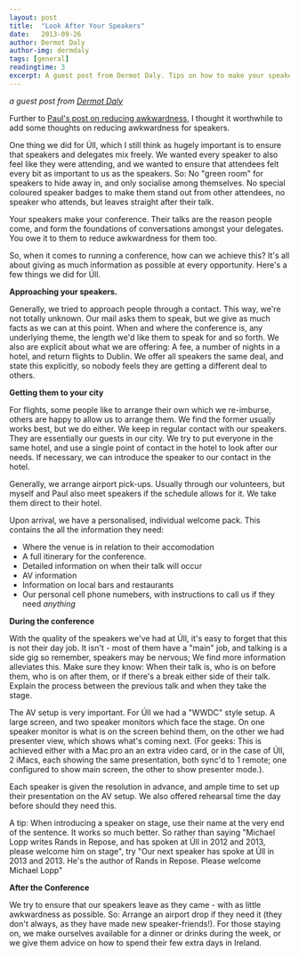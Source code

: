 ```yaml
---
layout: post
title:  "Look After Your Speakers"
date:   2013-09-26
author: Dermot Daly
author-img: dermdaly
tags: [general]
readingtime: 3
excerpt: A guest post from Dermot Daly. Tips on how to make your speakers feel more at home.
---
```


_a guest post from [Dermot Daly](http://twitter.com/dermdaly)_

Further to [Paul's post on reducing awkwardness](http://blog.tito.io/2013/08/27/5-tips-to-reduce-conference-awkwardness.html), I thought it worthwhile to add some thoughts on reducing awkwardness for speakers.

One thing we did for Úll, which I still think as hugely important is to ensure that speakers and delegates mix freely. We wanted every speaker to also feel like they were attending, and we wanted to ensure that attendees felt every bit as important to us as the speakers. So: No "green room" for speakers to hide away in, and only socialise among themselves. No special coloured speaker badges to make them stand out from other attendees, no speaker who attends, but leaves straight after their talk.

Your speakers make your conference. Their talks are the reason people come, and form the foundations of conversations amongst your delegates. You owe it to them to reduce awkwardness for them too.

So, when it comes to running a conference, how can we achieve this? It's all about giving as much information as possible at every opportunity. Here's a few things we did for Úll.

**Approaching your speakers.**

Generally, we tried to approach people through a contact. This way, we're not totally  unknown. Our mail asks them to speak, but we give as much facts as we can at this point. When and where the conference is, any underlying theme, the length we'd like them to speak for and so forth. We also are explicit about what we are offering: A fee, a number of nights in a hotel, and return flights to Dublin. We offer all speakers the same deal, and state this explicitly, so nobody feels they are getting a different deal to others.

**Getting them to your city**

For flights, some people like to arrange their own which we re-imburse, others are happy to allow us to arrange them. We find the former usually works best, but we do either. We keep in regular contact with our speakers. They are essentially our guests in our city. We try to put everyone in the same hotel, and use a single point of contact in the hotel to look after our needs. If necessary, we can introduce the speaker to our contact in the hotel.

Generally, we arrange airport pick-ups. Usually through our volunteers, but myself and Paul also meet speakers if the schedule allows for it. We take them direct to their hotel.

Upon arrival, we have a personalised, individual welcome pack. This contains the all the information they need:
- Where the venue is in relation to their accomodation
- A full itinerary for the conference.
- Detailed information on when their talk will occur
- AV information
- Information on local bars and restaurants
- Our personal cell phone numebers, with instructions to call us if they need _anything_

**During the conference**

With the quality of the speakers we've had at Úll, it's easy to forget that this is not their day job. It isn't - most of them have a "main" job, and talking is a side gig so remember, speakers may be nervous; We find more information alleviates this. Make sure they know: When their talk is, who is on before them, who is on after them, or if there's a break either side of their talk. Explain the process between the previous talk and when they take the stage.

The AV setup is very important. For Úll we had a "WWDC" style setup. A large screen, and two speaker monitors which face the stage. On one speaker monitor is what is on the screen behind them, on the other we had presenter view, which shows what's coming next. (For geeks: This is achieved either with a Mac pro an an extra video card, or in the case of Úll, 2 iMacs, each showing the same presentation, both sync'd to 1 remote; one configured to show main screen, the other to show presenter mode.).

Each speaker is given the resolution in advance, and ample time to set up their presentation on the AV setup. We also offered rehearsal time the day before should they need this.

A tip: When introducing a speaker on stage, use their name at the very end of the sentence. It works so much better. So rather than saying "Michael Lopp writes Rands in Repose, and has spoken at Úll in 2012 and 2013, please welcome him on stage", try "Our next speaker has spoke at Úll in 2013 and 2013. He's the author of Rands in Repose. Please welcome Michael Lopp"

**After the Conference**

We try to ensure that our speakers leave as they came - with as little awkwardness as possible. So: Arrange an airport drop if they need it (they don't always, as they have made new speaker-friends!). For those staying on, we make ourselves available for a dinner or drinks during the week, or we give them advice on how to spend their few extra days in Ireland.